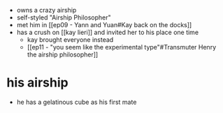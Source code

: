 - owns a crazy airship
- self-styled "Airship Philosopher"
- met him in [[ep09 - Yann and Yuan#Kay back on the docks]]
- has a crush on [[kay lieri]] and invited her to his place one time
	- kay brought everyone instead
	- [[ep11 - "you seem like the experimental type"#Transmuter Henry the airship philosopher]]
# his airship
- he has a gelatinous cube as his first mate